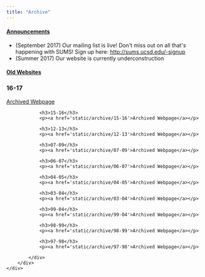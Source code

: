 ```yaml
---
title: "Archive"
---
```


<div class="panel-group" id="accordion">
    <div class="panel panel-default">
        <div class="panel-heading">
            <h4 class="panel-title">
                <a data-toggle="collapse" data-parent="#accordion" href="#collapse1">
                    Announcements
                </a>
            </h4>
        </div>
        <div id="collapse1" class="panel-collapse collapse">
            <div class="panel-body">
                <ul>
                    <li>
                        (September 2017) Our mailing list is live! Don't miss out on all that's happening with SUMS! Sign up here: <a href="http://sums.ucsd.edu/-signup">http://sums.ucsd.edu/-signup</a>
                    </li>
                    <li>
                        (Summer 2017) Our website is currently underconstruction
                    </li>
                </ul>
            </div>
        </div>
    </div>
    <div class="panel panel-default">
        <div class="panel-heading">
            <h4 class="panel-title">
                <a data-toggle="collapse" data-parent="#accordion" href="#collapse2">
                    Old Websites
                </a>
            </h4>
        </div>
        <div id="collapse2" class="panel-collapse collapse">
            <div class="panel-body">
                <h3>16-17</h3>
                <p><a href='static/archive/16-17'>Archived Webpage</a></p>

                <h3>15-16</h3>
                <p><a href='static/archive/15-16'>Archived Webpage</a></p>

                <h3>12-13</h3>
                <p><a href='static/archive/12-13'>Archived Webpage</a></p>

                <h3>07-09</h3>
                <p><a href='static/archive/07-09'>Archived Webpage</a></p>

                <h3>06-07</h3>
                <p><a href='static/archive/06-07'>Archived Webpage</a></p>

                <h3>04-05</h3>
                <p><a href='static/archive/04-05'>Archived Webpage</a></p>

                <h3>03-04</h3>
                <p><a href='static/archive/03-04'>Archived Webpage</a></p>

                <h3>99-04</h3>
                <p><a href='static/archive/99-04'>Archived Webpage</a></p>

                <h3>98-99</h3>
                <p><a href='static/archive/98-99'>Archived Webpage</a></p>

                <h3>97-98</h3>
                <p><a href='static/archive/97-98'>Archived Webpage</a></p>

            </div>
        </div>
    </div>
</div>
